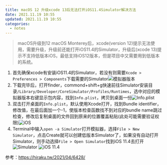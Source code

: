 ```yaml
---
title: macOS 12 升级xcode 13后无法打开iOS11.4Simulator解决方法
date: 2021.11.19 10:55
updated: 2021.11.19 10:55
categories: 
  - notes
---
```

>macOS升级到12 macOS Monterey后，xcode(version 12)提示无法使用，需要升级，升级前还能打开iOS11.4的Simulator，升级后(xcode 13)提示不支持低版本iOS，最低支持iOS12版本，但是项目中又需要用到低版本的系统。
<!-- more -->
1. 首先确保xcode有安装iOS11.4的Simulator，若没有则需要`Xcode > Preferences > Components`下载需要的Simulator![模拟器版本](https://yahuiimg.oss-cn-hangzhou.aliyuncs.com/202201171407668.png)
2. 下载完毕后，打开finder，commond+shift+g快速前往Simulator安装目录`/Library/Developer/CoreSimulator/Profiles/Runtimes`，选中对应的模拟器版本右键显示包内容，找到`Info.plist`，拷贝到桌面一份![Info.plist](https://yahuiimg.oss-cn-hangzhou.aliyuncs.com/202201171407086.png)
3. 双击打开桌面的`Info.plist`，默认使用Xcode打开，找到Bundle identifier，修改值，在最后面加一个-1，使版本检查函数找不到对应的bundle name跳过检查，修改后复制桌面的文件回到原来的位置覆盖粘贴(此处可能需要验证权限)![iOS](https://yahuiimg.oss-cn-hangzhou.aliyuncs.com/202201171407865.png)
4. Terminal中输入`open -a Simulator`打开模拟器，选择`File > New Simulator`，点击Create就可以创建低版本Simulator了，如果没有自动打开Simulator，则手动选择`File > Open Simulator`找到iOS 11.4去打开![Simulator](https://yahuiimg.oss-cn-hangzhou.aliyuncs.com/202201171407106.png)
![iOS 11.4](https://yahuiimg.oss-cn-hangzhou.aliyuncs.com/202201171408620.png)

参考：https://hiraku.tw/2021/04/6428/